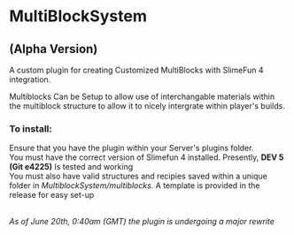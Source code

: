 <h1>MultiBlockSystem</h1>  
<h2>(Alpha Version)</h2>

A custom  plugin for creating Customized MultiBlocks with SlimeFun 4 integration.

Multiblocks Can be Setup to allow use of interchangable materials within the multiblock structure to allow it to nicely intergrate within player's builds.

<h3>To install:</h3>
Ensure that you have the plugin within your Server's plugins folder. <br>
You must have the correct version of Slimefun 4 installed. Presently, <b>DEV 5 (Git e4225)</b> Is tested and working <br>
You must also have valid structures and recipies saved within a unique folder in <i>MultiblockSystem/multiblocks</i>. A template is provided in the release for easy set-up <br> <br>


<i>As of June 20th, 0:40am (GMT) the plugin is undergoing a major rewrite</i>
